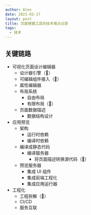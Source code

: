 ```yaml
---
author: Alex
date: 2021-03-17
layout: post
title: 页面搭建工具的技术难点记录
tags:
  - 技术
---
```


## 关键链路

- 可视化页面设计编辑器
  - 设计器引擎（🤣）
  - 可编辑组件接入（🤣）
  - 属性编辑器
  - 布局系统
    - 自由布局
    - 有限布局（🤣）
  - 页面数据描述
    - 数据结构设计
- 应用预览
  - 架构
    - 运行时依赖
    - 编译时依赖
  - 编译成静态代码
    - 编译服务器
      - 将页面描述转换源代码（🤣）
  - 预览服务器
    - 集成 UI 组件
    - 集成前端工程化
    - 集成应用运行器
- 工程化
  - 工程拆解（🤣）
  - CI/CD
  - 服务互联
